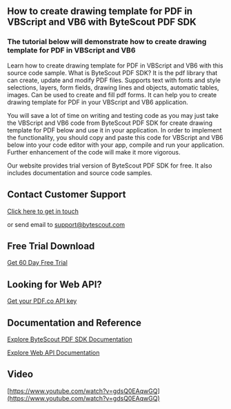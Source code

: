 ## How to create drawing template for PDF in VBScript and VB6 with ByteScout PDF SDK

### The tutorial below will demonstrate how to create drawing template for PDF in VBScript and VB6

Learn how to create drawing template for PDF in VBScript and VB6 with this source code sample. What is ByteScout PDF SDK? It is the pdf library that can create, update and modify PDF files. Supports text with fonts and style selections, layers, form fields, drawing lines and objects, automatic tables, images. Can be used to create and fill pdf forms. It can help you to create drawing template for PDF in your VBScript and VB6 application.

You will save a lot of time on writing and testing code as you may just take the VBScript and VB6 code from ByteScout PDF SDK for create drawing template for PDF below and use it in your application. In order to implement the functionality, you should copy and paste this code for VBScript and VB6 below into your code editor with your app, compile and run your application. Further enhancement of the code will make it more vigorous.

Our website provides trial version of ByteScout PDF SDK for free. It also includes documentation and source code samples.

## Contact Customer Support

[Click here to get in touch](https://bytescout.zendesk.com/hc/en-us/requests/new?subject=ByteScout%20PDF%20SDK%20Question)

or send email to [support@bytescout.com](mailto:support@bytescout.com?subject=ByteScout%20PDF%20SDK%20Question) 

## Free Trial Download

[Get 60 Day Free Trial](https://bytescout.com/download/web-installer?utm_source=github-readme)

## Looking for Web API? 

[Get your PDF.co API key](https://pdf.co/documentation/api?utm_source=github-readme)

## Documentation and Reference

[Explore ByteScout PDF SDK Documentation](https://bytescout.com/documentation/index.html?utm_source=github-readme)

[Explore Web API Documentation](https://pdf.co/documentation/api?utm_source=github-readme)

## Video

[https://www.youtube.com/watch?v=gdsQ0EAqwGQ](https://www.youtube.com/watch?v=gdsQ0EAqwGQ)